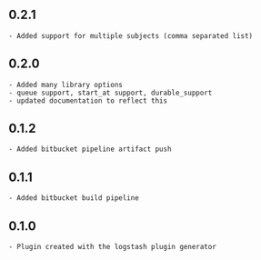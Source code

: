 ## 0.2.1
	- Added support for multiple subjects (comma separated list)

## 0.2.0
	- Added many library options
	- queue support, start_at support, durable_support
	- updated documentation to reflect this

## 0.1.2
	- Added bitbucket pipeline artifact push

## 0.1.1
	- Added bitbucket build pipeline

## 0.1.0
	- Plugin created with the logstash plugin generator
